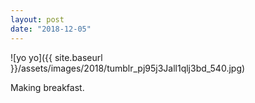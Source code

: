 ```yaml
---
layout: post
date: "2018-12-05"
---
```


![yo yo]({{ site.baseurl }}/assets/images/2018/tumblr_pj95j3Jall1qlj3bd_540.jpg)

Making breakfast.
